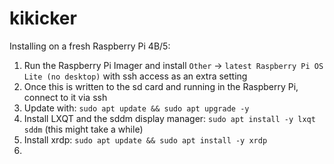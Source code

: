 # kikicker

Installing on a fresh Raspberry Pi 4B/5:
1. Run the Raspberry Pi Imager and install `Other` -> `latest Raspberry Pi OS Lite (no desktop)` with ssh access as an extra setting
2. Once this is written to the sd card and running in the Raspberry Pi, connect to it via ssh
3. Update with: `sudo apt update && sudo apt upgrade -y`
4. Install LXQT and the sddm display manager: `sudo apt install -y lxqt sddm` (this might take a while)
5. Install xrdp: `sudo apt update && sudo apt install -y xrdp`
6. 
